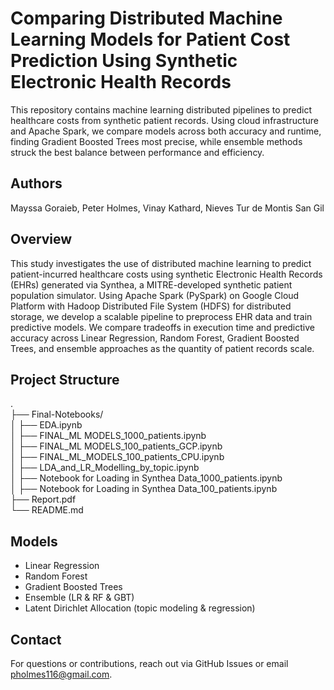 # Comparing Distributed Machine Learning Models for Patient Cost Prediction Using Synthetic Electronic Health Records

This repository contains machine learning distributed pipelines to predict healthcare costs from synthetic patient records. Using cloud infrastructure and Apache Spark, we compare models across both accuracy and runtime, finding Gradient Boosted Trees most precise, while ensemble methods struck the best balance between performance and efficiency.

## Authors

Mayssa Goraieb, Peter Holmes, Vinay Kathard, Nieves Tur de Montis San Gil

## Overview

This study investigates the use of distributed machine learning to predict patient-incurred healthcare costs using synthetic Electronic Health Records (EHRs) generated via Synthea, a MITRE-developed synthetic patient population simulator. Using Apache Spark (PySpark) on Google Cloud Platform with Hadoop Distributed File System (HDFS) for distributed storage, we develop a scalable pipeline to preprocess EHR data and train predictive models. We compare tradeoffs in execution time and predictive accuracy across Linear Regression, Random Forest, Gradient Boosted Trees, and ensemble approaches as the quantity of patient records scale.

## Project Structure

.\
├── Final-Notebooks/\
│   ├── EDA.ipynb\
│   ├── FINAL_ML MODELS_1000_patients.ipynb\
│   ├── FINAL_ML MODELS_100_patients_GCP.ipynb\
│   ├── FINAL_ML_MODELS_100_patients_CPU.ipynb\
│   ├── LDA_and_LR_Modelling_by_topic.ipynb\
│   ├── Notebook for Loading in Synthea Data_1000_patients.ipynb\
│   ├── Notebook for Loading in Synthea Data_100_patients.ipynb\
├── Report.pdf\
└── README.md

## Models

- Linear Regression
- Random Forest
- Gradient Boosted Trees
- Ensemble (LR & RF & GBT)
- Latent Dirichlet Allocation (topic modeling & regression)

## Contact

For questions or contributions, reach out via GitHub Issues or email pholmes116@gmail.com.
